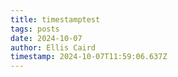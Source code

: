 ```yaml
---
title: timestamptest
tags: posts
date: 2024-10-07
author: Ellis Caird
timestamp: 2024-10-07T11:59:06.637Z
---
```



